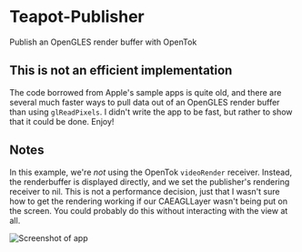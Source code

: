 Teapot-Publisher
================

Publish an OpenGLES render buffer with OpenTok


This is not an efficient implementation
---------------------------------------

The code borrowed from Apple's sample apps is quite old, and there are several
much faster ways to pull data out of an OpenGLES render buffer than using
`glReadPixels`. I didn't write the app to be fast, but rather to show that it
could be done. Enjoy!

Notes
-----

In this example, we're *not* using the OpenTok `videoRender` receiver. Instead,
the renderbuffer is displayed directly, and we set the publisher's rendering
receiver to nil. This is not a performance decision, just that I wasn't sure 
how to get the rendering working if our CAEAGLLayer wasn't being put on the
screen. You could probably do this without interacting with the view at all.

![Screenshot of app](http://i.imgur.com/LaqvqH3.png)